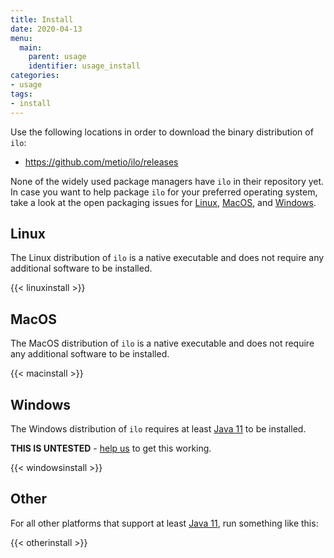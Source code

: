 ```yaml
---
title: Install
date: 2020-04-13
menu:
  main:
    parent: usage
    identifier: usage_install
categories:
- usage
tags:
- install
---
```


Use the following locations in order to download the binary distribution of `ilo`:

- https://github.com/metio/ilo/releases

None of the widely used package managers have `ilo` in their repository yet. In case you want to help package `ilo` for your preferred operating system, take a look at the open packaging issues for [Linux](https://github.com/metio/ilo/issues/2), [MacOS](https://github.com/metio/ilo/issues/12), and [Windows](https://github.com/metio/ilo/issues/11).

## Linux

The Linux distribution of `ilo` is a native executable and does not require any additional software to be installed.

{{< linuxinstall >}}

## MacOS

The MacOS distribution of `ilo` is a native executable and does not require any additional software to be installed.

{{< macinstall >}}

## Windows

The Windows distribution of `ilo` requires at least [Java 11](https://www.oracle.com/javadownload) to be installed.

**THIS IS UNTESTED** - [help us](https://github.com/metio/ilo/issues/46) to get this working.

{{< windowsinstall >}}

## Other

For all other platforms that support at least [Java 11](https://www.oracle.com/javadownload), run something like this:

{{< otherinstall >}}
